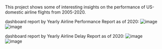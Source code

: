 This project shows some of interesting insights on the performance of US-domestic airline flights from 2005-2020.


dashboard report by Yearly Airline Performance Report as of 2020:
![image](https://user-images.githubusercontent.com/42636064/142600608-17fbc19c-8747-40fb-9ebe-4c169c3b55a4.png)
![image](https://user-images.githubusercontent.com/42636064/142600910-41aa58b7-5ab4-4dd7-a5ee-389cfa703620.png)



dashboard report by Yearly Airline Delay Report as of 2020:
![image](https://user-images.githubusercontent.com/42636064/142601777-40a28b6e-b737-4afa-9fd3-9a38c5685ab2.png)
![image](https://user-images.githubusercontent.com/42636064/142602127-169e7eac-b664-4296-9610-01992d257af0.png)

